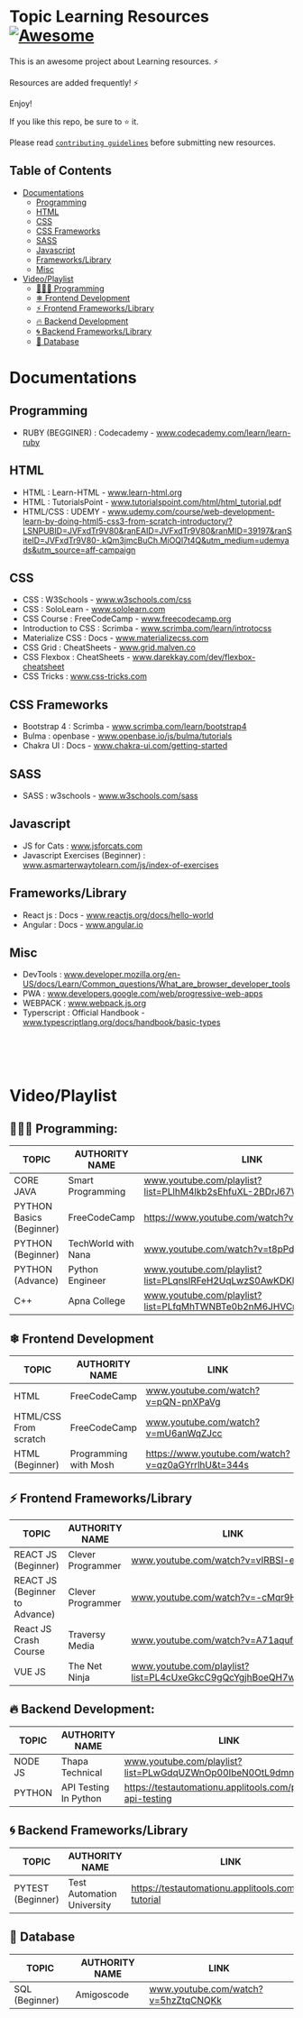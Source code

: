 # Topic Learning Resources [![Awesome](https://cdn.rawgit.com/sindresorhus/awesome/d7305f38d29fed78fa85652e3a63e154dd8e8829/media/badge.svg)](https://github.com/debrajhyper)

This is an awesome project about Learning resources. ⚡

Resources are added frequently! ⚡

Enjoy!

If you like this repo, be sure to ⭐ it.

Please read [`contributing guidelines`](./CONTRIBUTING.md) before submitting new resources.

## Table of Contents
- [Documentations](#documentations)
    - [Programming](#programming)
    - [HTML](#html)
    - [CSS](#css)
    - [CSS Frameworks](#css-frameworks)
    - [SASS](#sass)
    - [Javascript](#javascript)
    - [Frameworks/Library](#frameworkslibrary)
    - [Misc](#misc)
- [Video/Playlist](#videoplaylist)
  - [👩🏻‍💻 Programming](#-programming)
  - [❄ Frontend Development](#-frontend-development)
  - [⚡ Frontend Frameworks/Library](#-frontend-frameworkslibrary)
  - [🔥 Backend Development](#-backend-development)
  - [🌀 Backend Frameworks/Library](#-backend-frameworkslibrary)
  - [📂 Database](#database)

# Documentations

## Programming
- RUBY (BEGGINER) : Codecademy - www.codecademy.com/learn/learn-ruby
## HTML
- HTML : Learn-HTML - www.learn-html.org
- HTML : TutorialsPoint - www.tutorialspoint.com/html/html_tutorial.pdf
- HTML/CSS : UDEMY - www.udemy.com/course/web-development-learn-by-doing-html5-css3-from-scratch-introductory/?LSNPUBID=JVFxdTr9V80&ranEAID=JVFxdTr9V80&ranMID=39197&ranSiteID=JVFxdTr9V80-.kQm3jmcBuCh.MiOQl7t4Q&utm_medium=udemyads&utm_source=aff-campaign

## CSS
- CSS : W3Schools - www.w3schools.com/css
- CSS : SoloLearn - www.sololearn.com
- CSS Course : FreeCodeCamp - www.freecodecamp.org
- Introduction to CSS : Scrimba - www.scrimba.com/learn/introtocss
- Materialize CSS : Docs - www.materializecss.com
- CSS Grid : CheatSheets - www.grid.malven.co
- CSS Flexbox : CheatSheets - www.darekkay.com/dev/flexbox-cheatsheet
- CSS Tricks : www.css-tricks.com

## CSS Frameworks
- Bootstrap 4 : Scrimba - www.scrimba.com/learn/bootstrap4
- Bulma : openbase - www.openbase.io/js/bulma/tutorials
- Chakra UI : Docs - www.chakra-ui.com/getting-started

## SASS
- SASS : w3schools - www.w3schools.com/sass

## Javascript
- JS for Cats : www.jsforcats.com
- Javascript Exercises (Beginner) : www.asmarterwaytolearn.com/js/index-of-exercises

## Frameworks/Library
- React js : Docs - www.reactjs.org/docs/hello-world
- Angular : Docs - www.angular.io
 
## Misc
- DevTools : www.developer.mozilla.org/en-US/docs/Learn/Common_questions/What_are_browser_developer_tools
- PWA : www.developers.google.com/web/progressive-web-apps
- WEBPACK : www.webpack.js.org
- Typerscript : Official Handbook - www.typescriptlang.org/docs/handbook/basic-types

<br/>
<br/>
<br/>

# Video/Playlist

## 👩🏻‍💻 Programming: 
| TOPIC  | AUTHORITY NAME | LINK |
| ------ | -------------- | ---- |
| CORE JAVA | Smart Programming | www.youtube.com/playlist?list=PLlhM4lkb2sEhfuXL-2BDrJ67WkUdQ2v9b |
| PYTHON Basics (Beginner) | FreeCodeCamp | https://www.youtube.com/watch?v=rfscVS0vtbw |
| PYTHON (Beginner) | TechWorld with Nana | www.youtube.com/watch?v=t8pPdKYpowI |
| PYTHON (Advance) | Python Engineer | www.youtube.com/playlist?list=PLqnslRFeH2UqLwzS0AwKDKLrpYBKzLBy2 |
| C++ | Apna College | www.youtube.com/playlist?list=PLfqMhTWNBTe0b2nM6JHVCnAkhQRGiZMSJ |

## ❄ Frontend Development

| TOPIC  | AUTHORITY NAME | LINK |
| ------ | -------------- | ---- |
| HTML | FreeCodeCamp | www.youtube.com/watch?v=pQN-pnXPaVg |
| HTML/CSS From scratch | FreeCodeCamp | www.youtube.com/watch?v=mU6anWqZJcc |
| HTML (Beginner) | Programming with Mosh | https://www.youtube.com/watch?v=qz0aGYrrlhU&t=344s |

## ⚡ Frontend Frameworks/Library

| TOPIC  | AUTHORITY NAME | LINK |
| ------ | -------------- | ---- |
| REACT JS (Beginner) | Clever Programmer | www.youtube.com/watch?v=vIRBSI-elUM |
| REACT JS (Beginner to Advance) | Clever Programmer | www.youtube.com/watch?v=-cMqr9HpZ-Y |
| React JS Crash Course | Traversy Media | www.youtube.com/watch?v=A71aqufiNtQ |
| VUE JS | The Net Ninja | www.youtube.com/playlist?list=PL4cUxeGkcC9gQcYgjhBoeQH7wiAyZNrYa |

## 🔥 Backend Development:

| TOPIC  | AUTHORITY NAME | LINK |
| ------ | -------------- | ---- |
| NODE JS | Thapa Technical | www.youtube.com/playlist?list=PLwGdqUZWnOp00IbeN0OtL9dmnasipZ9x8 |
| PYTHON | API Testing In Python | https://testautomationu.applitools.com/python-api-testing |

## 🌀 Backend Frameworks/Library

| TOPIC  | AUTHORITY NAME | LINK |
| ------ | -------------- | ---- |
| PYTEST (Beginner) | Test Automation University | https://testautomationu.applitools.com/pytest-tutorial |

## 📂 Database

| TOPIC  | AUTHORITY NAME | LINK |
| ------ | -------------- | ---- |
| SQL (Beginner) | Amigoscode | www.youtube.com/watch?v=5hzZtqCNQKk |

